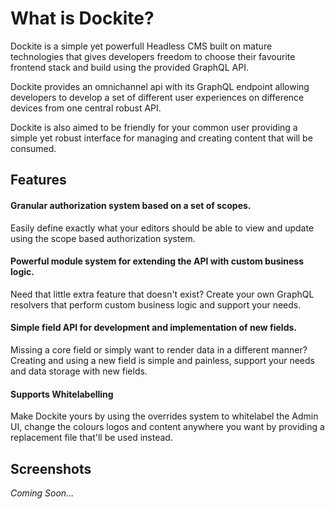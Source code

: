 # What is Dockite?

Dockite is a simple yet powerfull Headless CMS built on mature technologies that gives developers freedom to choose their favourite frontend stack and build using the provided GraphQL API.

Dockite provides an omnichannel api with its GraphQL endpoint allowing developers to develop a set of different user experiences on difference devices from one central robust API.

Dockite is also aimed to be friendly for your common user providing a simple yet robust interface for managing and creating content that will be consumed.

## Features

#### Granular authorization system based on a set of scopes.

Easily define exactly what your editors should be able to view and update using the scope based authorization system.

#### Powerful module system for extending the API with custom business logic.

Need that little extra feature that doesn't exist? Create your own GraphQL resolvers that perform custom business logic and support your needs.

#### Simple field API for development and implementation of new fields.

Missing a core field or simply want to render data in a different manner? Creating and using a new field is simple and painless, support your needs and data storage with new fields.

#### Supports Whitelabelling

Make Dockite yours by using the overrides system to whitelabel the Admin UI, change the colours logos and content anywhere you want by providing a replacement file that'll be used instead.

## Screenshots

*Coming Soon...*